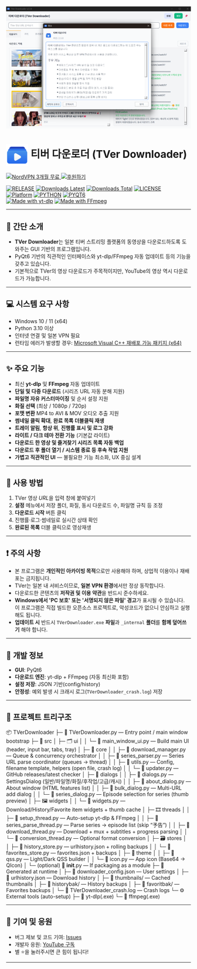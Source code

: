<p align="center">
  <img src="main.png" alt="TVerDownloader 메인 UI" width="830">
</p>

<h1>
  <img src="./logo.png" alt="TVer Downloader Logo" width="60" style="vertical-align: middle;">
  티버 다운로더 (TVer Downloader)
</h1>

<a href="https://refer-nordvpn.com/RRXwGuSQXTe">
  <img src="https://img.shields.io/badge/NORDVPN-3개월%20무료-0054a6?style=for-the-badge&logo=nordvpn&logoColor=black&labelColor=white" alt="NordVPN 3개월 무료">
</a>
<a href="https://toon.at/donate/deuxdoom">
  <img src="https://img.shields.io/badge/후원하기-투네이션-ff69b4?style=for-the-badge&logo=githubsponsors" alt="후원하기">
</a>

[![RELEASE](https://img.shields.io/github/release/deuxdoom/TVerDownloader?style=flat&logo=github&logoColor=white&label=RELEASE&labelColor=2f353a&color=0ea5e9)](https://github.com/deuxdoom/TVerDownloader/releases/latest)
[![Downloads Latest](https://img.shields.io/github/downloads/deuxdoom/TVerDownloader/latest/total?logo=github&style=flat&label=DOWNLOADS@LATEST)](https://github.com/deuxdoom/TVerDownloader/releases/latest)
[![Downloads Total](https://img.shields.io/github/downloads/deuxdoom/TVerDownloader/total?logo=github&style=flat&label=DOWNLOADS)](https://github.com/deuxdoom/TVerDownloader/releases)
[![LICENSE](https://img.shields.io/badge/LICENSE-MIT-f43f5e?style=flat&labelColor=2f353a)](https://opensource.org/licenses/MIT)<br>
[![Platform](https://img.shields.io/badge/PLATFORM-WINDOWS%20X64-blue?style=flat&logo=windows)](https://github.com/deuxdoom/TVerDownloader)
[![PYTHON](https://img.shields.io/badge/PYTHON-3.10%2B-3776ab?style=flat&logo=python&logoColor=white&labelColor=2f353a)](https://www.python.org/)
[![PYQT6](https://img.shields.io/badge/PYQT6-GUI-10b981?style=flat&logo=qt&logoColor=white&labelColor=2f353a)](https://pypi.org/project/PyQt6/)<br>
[![Made with yt-dlp](https://img.shields.io/badge/made%20with-yt--dlp-orange?style=plastic)](https://github.com/yt-dlp/yt-dlp)
[![Made with FFmpeg](https://img.shields.io/badge/made%20with-FFmpeg-black?style=plastic&logo=ffmpeg)](https://ffmpeg.org/)


---

## 📜 간단 소개

- **TVer Downloader**는 일본 티버 스트리밍 플랫폼의 동영상을 다운로드하도록 도와주는 GUI 기반의 프로그램입니다.<br>
- PyQt6 기반의 직관적인 인터페이스와 yt-dlp/FFmpeg 자동 업데이트 등의 기능을 갖추고 있습니다.<br>
- 기본적으로 TVer의 영상 다운로드가 주목적이지만, YouTube의 영상 역시 다운로드가 가능합니다.<br>

---

## 💻 시스템 요구 사항

- Windows 10 / 11 (x64)
- Python 3.10 이상
- 인터넷 연결 및 일본 VPN 필요
- 런타임 에러가 발생할 경우: [Microsoft Visual C++ 재배포 가능 패키지 (x64)](https://aka.ms/vs/17/release/vc_redist.x64.exe)

---

## ✨ 주요 기능

- 최신 **yt-dlp** 및 **FFmpeg** 자동 업데이트
- **단일 및 다중 다운로드** (시리즈 URL 자동 분해 지원)
- **파일명 자유 커스터마이징** 및 순서 설정 지원
- **화질 선택** (최상 / 1080p / 720p)
- **포맷 변환** MP4 to AVI & MOV 오디오 추출 지원
- **썸네일 클릭 확대**, **완료 목록 더블클릭 재생**
- **트레이 알림**, **항상 위**, **진행률 표시 및 로그 강화**
- **라이트 / 다크 테마 전환 기능** (기본값 라이트)
- **다운로드 한 영상 및 즐겨찾기 시리즈 목록 자동 백업**
- **다운로드 후 폴더 열기 / 시스템 종료 등 후속 작업 지원**
- **가볍고 직관적인 UI** — 불필요한 기능 최소화, UX 중심 설계

---

## 🚀 사용 방법

1. TVer 영상 *URL*을 입력 창에 붙여넣기
2. **설정** 메뉴에서 저장 폴더, 화질, 동시 다운로드 수, 파일명 규칙 등 조정
3. **다운로드 시작** 버튼 클릭
4. 진행률·로그·썸네일로 실시간 상태 확인
5. **완료된 목록** 더블 클릭으로 영상재생

---

## ❗ 주의 사항

- 본 프로그램은 **개인적인 아카이빙 목적**으로만 사용해야 하며, 상업적 이용이나 재배포는 금지됩니다.
- TVer는 일본 내 서비스이므로, **일본 VPN 환경**에서만 정상 동작합니다.
- 다운로드한 콘텐츠의 **저작권 및 이용 약관**을 반드시 준수하세요.
- **Windows에서 'PC 보호' 또는 '서명되지 않은 파일' 경고**가 표시될 수 있습니다.  
  이 프로그램은 직접 빌드한 오픈소스 프로젝트로, 악성코드가 없으니 안심하고 실행해도 됩니다.
- **업데이트 시** 반드시 `TVerDownloader.exe` **파일**과 `_internal` **폴더**를 **함께 덮어쓰기** 해야 합니다.

---

## 🔧 개발 정보

- **GUI**: PyQt6  
- **다운로드 엔진**: yt-dlp + FFmpeg (자동 최신화 포함)  
- **설정 저장**: JSON 기반(config/history)  
- **안정성**: 예외 발생 시 크래시 로그(`TVerDownloader_crash.log`) 저장

---

## 📂 프로젝트 트리구조

📦 TVerDownloader
├─ 🐍 TVerDownloader.py                                        — Entry point / main window bootstrap
├─ 📁 src
│  ├─ 🗂️ ui
│  │  └─ 🐍 main_window_ui.py                                   — Build main UI (header, input bar, tabs, tray)
│  ├─ 🧰 core
│  │  ├─ 🐍 download_manager.py                                 — Queue & concurrency orchestrator
│  │  ├─ 🐍 series_parser.py                                    — Series URL parse coordinator (queues → thread)
│  │  ├─ 🐍 utils.py                                            — Config, filename template, helpers (open file, crash log)
│  │  └─ 🐍 updater.py                                          — GitHub releases/latest checker
│  ├─ 💬 dialogs
│  │  ├─ 🐍 dialogs.py                                          — SettingsDialog (일반/파일명/화질/후작업/고급/캐시)
│  │  ├─ 🐍 about_dialog.py                                     — About window (HTML features list)
│  │  ├─ 🐍 bulk_dialog.py                                      — Multi-URL add dialog
│  │  └─ 🐍 series_dialog.py                                    — Episode selection for series (thumb preview)
│  ├─ 🖼️ widgets
│  │  └─ 🐍 widgets.py                                          — Download/History/Favorite item widgets + thumb cache
│  ├─ 🎞️ threads
│  │  ├─ 🐍 setup_thread.py                                     — Auto-setup yt-dlp & FFmpeg
│  │  ├─ 🐍 series_parse_thread.py                               — Parse series → episode list (skip “予告”)
│  │  ├─ 🐍 download_thread.py                                   — Download + mux + subtitles + progress parsing
│  │  └─ 🐍 conversion_thread.py                                 — Optional format conversion
│  ├─ 🗃️ stores
│  │  ├─ 🐍 history_store.py                                    — urlhistory.json + rolling backups
│  │  └─ 🐍 favorites_store.py                                  — favorites.json + backups
│  ├─ 🎨 theme
│  │  ├─ 🐍 qss.py                                              — Light/Dark QSS builder
│  │  └─ 🐍 icon.py                                             — App icon (Base64 → QIcon)
│  └─ (optional) 📄 __init__.py                                  — If packaging as a module
├─ 🧾 Generated at runtime
│  ├─ 📄 downloader_config.json                                  — User settings
│  ├─ 📄 urlhistory.json                                         — Download history
│  ├─ 📁 thumbnails/                                             — Cached thumbnails
│  ├─ 📁 historybak/                                             — History backups
│  ├─ 📁 favoritbak/                                             — Favorites backups
│  └─ 📄 TVerDownloader_crash.log                                — Crash logs
└─ ⚙️ External tools (auto-setup)
   ├─ 📄 yt-dlp(.exe)
   └─ 📄 ffmpeg(.exe)

---

## 🤝 기여 및 응원

- 버그 제보 및 코드 기여: [Issues](https://github.com/deuxdoom/TVerDownloader/issues)  
- 개발자 응원: [YouTube 구독](https://www.youtube.com/@LE_SSERAFIM?sub_confirmation=1)  
- 별 ⭐을 눌러주시면 큰 힘이 됩니다!

---
